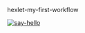 hexlet-my-first-workflow

[![say-hello](https://github.com/Anastasizz/hexlet-my-first-workflow/actions/workflows/say-hello.yml/badge.svg)](https://github.com/Anastasizz/hexlet-my-first-workflow/actions/workflows/say-hello.yml)
